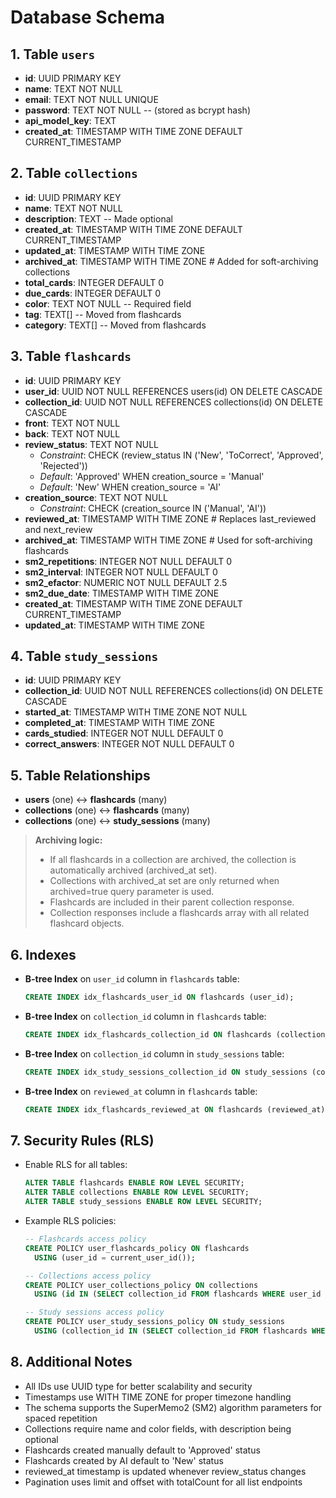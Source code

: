 # Database Schema

## 1. Table `users`

- **id**: UUID PRIMARY KEY
- **name**: TEXT NOT NULL
- **email**: TEXT NOT NULL UNIQUE
- **password**: TEXT NOT NULL -- (stored as bcrypt hash)
- **api_model_key**: TEXT
- **created_at**: TIMESTAMP WITH TIME ZONE DEFAULT CURRENT_TIMESTAMP

## 2. Table `collections`

- **id**: UUID PRIMARY KEY
- **name**: TEXT NOT NULL
- **description**: TEXT -- Made optional
- **created_at**: TIMESTAMP WITH TIME ZONE DEFAULT CURRENT_TIMESTAMP
- **updated_at**: TIMESTAMP WITH TIME ZONE
- **archived_at**: TIMESTAMP WITH TIME ZONE  # Added for soft-archiving collections
- **total_cards**: INTEGER DEFAULT 0
- **due_cards**: INTEGER DEFAULT 0
- **color**: TEXT NOT NULL -- Required field
- **tag**: TEXT[] -- Moved from flashcards
- **category**: TEXT[] -- Moved from flashcards

## 3. Table `flashcards`

- **id**: UUID PRIMARY KEY
- **user_id**: UUID NOT NULL REFERENCES users(id) ON DELETE CASCADE
- **collection_id**: UUID NOT NULL REFERENCES collections(id) ON DELETE CASCADE
- **front**: TEXT NOT NULL
- **back**: TEXT NOT NULL
- **review_status**: TEXT NOT NULL
  - _Constraint_: CHECK (review_status IN ('New', 'ToCorrect', 'Approved', 'Rejected'))
  - _Default_: 'Approved' WHEN creation_source = 'Manual'
  - _Default_: 'New' WHEN creation_source = 'AI'
- **creation_source**: TEXT NOT NULL
  - _Constraint_: CHECK (creation_source IN ('Manual', 'AI'))
- **reviewed_at**: TIMESTAMP WITH TIME ZONE  # Replaces last_reviewed and next_review
- **archived_at**: TIMESTAMP WITH TIME ZONE  # Used for soft-archiving flashcards
- **sm2_repetitions**: INTEGER NOT NULL DEFAULT 0
- **sm2_interval**: INTEGER NOT NULL DEFAULT 0
- **sm2_efactor**: NUMERIC NOT NULL DEFAULT 2.5
- **sm2_due_date**: TIMESTAMP WITH TIME ZONE
- **created_at**: TIMESTAMP WITH TIME ZONE DEFAULT CURRENT_TIMESTAMP
- **updated_at**: TIMESTAMP WITH TIME ZONE

## 4. Table `study_sessions`

- **id**: UUID PRIMARY KEY
- **collection_id**: UUID NOT NULL REFERENCES collections(id) ON DELETE CASCADE
- **started_at**: TIMESTAMP WITH TIME ZONE NOT NULL
- **completed_at**: TIMESTAMP WITH TIME ZONE
- **cards_studied**: INTEGER NOT NULL DEFAULT 0
- **correct_answers**: INTEGER NOT NULL DEFAULT 0

## 5. Table Relationships

- **users** (one) ↔ **flashcards** (many)
- **collections** (one) ↔ **flashcards** (many)
- **collections** (one) ↔ **study_sessions** (many)

> **Archiving logic:**
> - If all flashcards in a collection are archived, the collection is automatically archived (archived_at set).
> - Collections with archived_at set are only returned when archived=true query parameter is used.
> - Flashcards are included in their parent collection response.
> - Collection responses include a flashcards array with all related flashcard objects.

## 6. Indexes

- **B-tree Index** on `user_id` column in `flashcards` table:
  ```sql
  CREATE INDEX idx_flashcards_user_id ON flashcards (user_id);
  ```
- **B-tree Index** on `collection_id` column in `flashcards` table:
  ```sql
  CREATE INDEX idx_flashcards_collection_id ON flashcards (collection_id);
  ```
- **B-tree Index** on `collection_id` column in `study_sessions` table:
  ```sql
  CREATE INDEX idx_study_sessions_collection_id ON study_sessions (collection_id);
  ```
- **B-tree Index** on `reviewed_at` column in `flashcards` table:
  ```sql
  CREATE INDEX idx_flashcards_reviewed_at ON flashcards (reviewed_at);
  ```

## 7. Security Rules (RLS)

- Enable RLS for all tables:
  ```sql
  ALTER TABLE flashcards ENABLE ROW LEVEL SECURITY;
  ALTER TABLE collections ENABLE ROW LEVEL SECURITY;
  ALTER TABLE study_sessions ENABLE ROW LEVEL SECURITY;
  ```
- Example RLS policies:
  ```sql
  -- Flashcards access policy
  CREATE POLICY user_flashcards_policy ON flashcards
    USING (user_id = current_user_id());

  -- Collections access policy
  CREATE POLICY user_collections_policy ON collections
    USING (id IN (SELECT collection_id FROM flashcards WHERE user_id = current_user_id()));

  -- Study sessions access policy
  CREATE POLICY user_study_sessions_policy ON study_sessions
    USING (collection_id IN (SELECT collection_id FROM flashcards WHERE user_id = current_user_id()));
  ```

## 8. Additional Notes

- All IDs use UUID type for better scalability and security
- Timestamps use WITH TIME ZONE for proper timezone handling
- The schema supports the SuperMemo2 (SM2) algorithm parameters for spaced repetition
- Collections require name and color fields, with description being optional
- Flashcards created manually default to 'Approved' status
- Flashcards created by AI default to 'New' status
- reviewed_at timestamp is updated whenever review_status changes
- Pagination uses limit and offset with totalCount for all list endpoints
